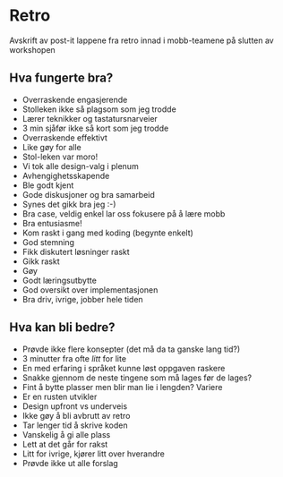 # Retro

Avskrift av post-it lappene fra retro innad i mobb-teamene på slutten av workshopen

## Hva fungerte bra?

* Overraskende engasjerende 
* Stolleken ikke så plagsom som jeg trodde
* Lærer teknikker og tastatursnarveier
* 3 min sjåfør ikke så kort som jeg trodde
* Overraskende effektivt
* Like gøy for alle
* Stol-leken var moro!
* Vi tok alle design-valg i plenum
* Avhengighetsskapende
* Ble godt kjent
* Gode diskusjoner og bra samarbeid
* Synes det gikk bra jeg :-)
* Bra case, veldig enkel lar oss fokusere på å lære mobb
* Bra entusiasme!
* Kom raskt i gang med koding (begynte enkelt)
* God stemning
* Fikk diskutert løsninger raskt
* Gikk raskt
* Gøy
* Godt læringsutbytte
* God oversikt over implementasjonen
* Bra driv, ivrige, jobber hele tiden

## Hva kan bli bedre?

* Prøvde ikke flere konsepter (det må da ta ganske lang tid?)
* 3 minutter fra ofte _litt_ for lite
* En med erfaring i språket kunne løst oppgaven raskere
* Snakke gjennom de neste tingene som må lages før de lages?
* Fint å bytte plasser men blir man lie i lengden? Variere
* Er en rusten utvikler
* Design upfront vs underveis
* Ikke gøy å bli avbrutt av retro
* Tar lenger tid å skrive koden
* Vanskelig å gi alle plass
* Lett at det går for rakst
* Litt for ivrige, kjører litt over hverandre
* Prøvde ikke ut alle forslag